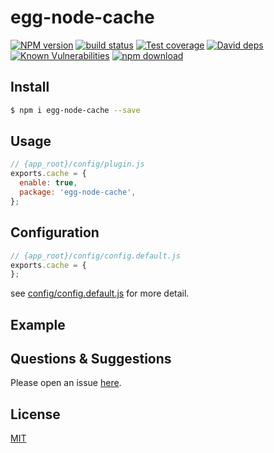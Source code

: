 # egg-node-cache

[![NPM version][npm-image]][npm-url]
[![build status][travis-image]][travis-url]
[![Test coverage][codecov-image]][codecov-url]
[![David deps][david-image]][david-url]
[![Known Vulnerabilities][snyk-image]][snyk-url]
[![npm download][download-image]][download-url]

[npm-image]: https://img.shields.io/npm/v/egg-node-cache.svg?style=flat-square
[npm-url]: https://npmjs.org/package/egg-node-cache
[travis-image]: https://img.shields.io/travis/eggjs/egg-node-cache.svg?style=flat-square
[travis-url]: https://travis-ci.org/eggjs/egg-node-cache
[codecov-image]: https://img.shields.io/codecov/c/github/eggjs/egg-node-cache.svg?style=flat-square
[codecov-url]: https://codecov.io/github/eggjs/egg-node-cache?branch=master
[david-image]: https://img.shields.io/david/eggjs/egg-node-cache.svg?style=flat-square
[david-url]: https://david-dm.org/eggjs/egg-node-cache
[snyk-image]: https://snyk.io/test/npm/egg-node-cache/badge.svg?style=flat-square
[snyk-url]: https://snyk.io/test/npm/egg-node-cache
[download-image]: https://img.shields.io/npm/dm/egg-node-cache.svg?style=flat-square
[download-url]: https://npmjs.org/package/egg-node-cache

<!--
Description here.
-->

## Install

```bash
$ npm i egg-node-cache --save
```

## Usage

```js
// {app_root}/config/plugin.js
exports.cache = {
  enable: true,
  package: 'egg-node-cache',
};
```

## Configuration

```js
// {app_root}/config/config.default.js
exports.cache = {
};
```

see [config/config.default.js](config/config.default.js) for more detail.

## Example

<!-- example here -->

## Questions & Suggestions

Please open an issue [here](https://github.com/eggjs/egg/issues).

## License

[MIT](LICENSE)
